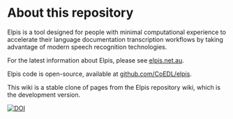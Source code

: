 # About this repository

Elpis is a tool designed for people with minimal computational experience to accelerate their language documentation transcription workflows by taking advantage of modern speech recognition technologies.

For the latest information about Elpis, please see [elpis.net.au](https://www.elpis.net.au).

Elpis code is open-source, available at [github.com/CoEDL/elpis](https://github.com/CoEDL/elpis).

This wiki is a stable clone of pages from the Elpis repository wiki, which is the development version.

[![DOI](https://zenodo.org/badge/DOI/10.5281/zenodo.3386190.svg)](https://doi.org/10.5281/zenodo.3386190)
